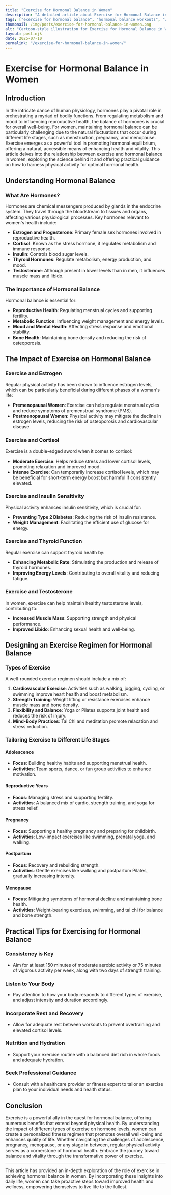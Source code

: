 ```yaml
---
title: "Exercise for Hormonal Balance in Women"
description: "A detailed article about Exercise for Hormonal Balance in Women."
tags: ["exercise for hormonal balance", "hormonal balance workouts", "women's hormone health exercise", "fitness for hormone regulation", "balancing hormones with exercise"]
thumbnail: /img/posts/exercise-for-hormonal-balance-in-women.png
alt: "Cartoon-style illustration for Exercise for Hormonal Balance in Women"
layout: post.njk
date: 2025-07-10
permalink: "/exercise-for-hormonal-balance-in-women/"
---
```


# Exercise for Hormonal Balance in Women

## Introduction

In the intricate dance of human physiology, hormones play a pivotal role in orchestrating a myriad of bodily functions. From regulating metabolism and mood to influencing reproductive health, the balance of hormones is crucial for overall well-being. For women, maintaining hormonal balance can be particularly challenging due to the natural fluctuations that occur during different life stages, such as menstruation, pregnancy, and menopause. Exercise emerges as a powerful tool in promoting hormonal equilibrium, offering a natural, accessible means of enhancing health and vitality. This article delves into the relationship between exercise and hormonal balance in women, exploring the science behind it and offering practical guidance on how to harness physical activity for optimal hormonal health.

## Understanding Hormonal Balance

### What Are Hormones?

Hormones are chemical messengers produced by glands in the endocrine system. They travel through the bloodstream to tissues and organs, affecting various physiological processes. Key hormones relevant to women's health include:

- **Estrogen and Progesterone**: Primary female sex hormones involved in reproductive health.
- **Cortisol**: Known as the stress hormone, it regulates metabolism and immune response.
- **Insulin**: Controls blood sugar levels.
- **Thyroid Hormones**: Regulate metabolism, energy production, and mood.
- **Testosterone**: Although present in lower levels than in men, it influences muscle mass and libido.

### The Importance of Hormonal Balance

Hormonal balance is essential for:

- **Reproductive Health**: Regulating menstrual cycles and supporting fertility.
- **Metabolic Function**: Influencing weight management and energy levels.
- **Mood and Mental Health**: Affecting stress response and emotional stability.
- **Bone Health**: Maintaining bone density and reducing the risk of osteoporosis.

## The Impact of Exercise on Hormonal Balance

### Exercise and Estrogen

Regular physical activity has been shown to influence estrogen levels, which can be particularly beneficial during different phases of a woman's life:

- **Premenopausal Women**: Exercise can help regulate menstrual cycles and reduce symptoms of premenstrual syndrome (PMS).
- **Postmenopausal Women**: Physical activity may mitigate the decline in estrogen levels, reducing the risk of osteoporosis and cardiovascular disease.

### Exercise and Cortisol

Exercise is a double-edged sword when it comes to cortisol:

- **Moderate Exercise**: Helps reduce stress and lower cortisol levels, promoting relaxation and improved mood.
- **Intense Exercise**: Can temporarily increase cortisol levels, which may be beneficial for short-term energy boost but harmful if consistently elevated.

### Exercise and Insulin Sensitivity

Physical activity enhances insulin sensitivity, which is crucial for:

- **Preventing Type 2 Diabetes**: Reducing the risk of insulin resistance.
- **Weight Management**: Facilitating the efficient use of glucose for energy.

### Exercise and Thyroid Function

Regular exercise can support thyroid health by:

- **Enhancing Metabolic Rate**: Stimulating the production and release of thyroid hormones.
- **Improving Energy Levels**: Contributing to overall vitality and reducing fatigue.

### Exercise and Testosterone

In women, exercise can help maintain healthy testosterone levels, contributing to:

- **Increased Muscle Mass**: Supporting strength and physical performance.
- **Improved Libido**: Enhancing sexual health and well-being.

## Designing an Exercise Regimen for Hormonal Balance

### Types of Exercise

A well-rounded exercise regimen should include a mix of:

1. **Cardiovascular Exercise**: Activities such as walking, jogging, cycling, or swimming improve heart health and boost metabolism.
2. **Strength Training**: Weight lifting or resistance exercises enhance muscle mass and bone density.
3. **Flexibility and Balance**: Yoga or Pilates supports joint health and reduces the risk of injury.
4. **Mind-Body Practices**: Tai Chi and meditation promote relaxation and stress reduction.

### Tailoring Exercise to Different Life Stages

#### Adolescence

- **Focus**: Building healthy habits and supporting menstrual health.
- **Activities**: Team sports, dance, or fun group activities to enhance motivation.

#### Reproductive Years

- **Focus**: Managing stress and supporting fertility.
- **Activities**: A balanced mix of cardio, strength training, and yoga for stress relief.

#### Pregnancy

- **Focus**: Supporting a healthy pregnancy and preparing for childbirth.
- **Activities**: Low-impact exercises like swimming, prenatal yoga, and walking.

#### Postpartum

- **Focus**: Recovery and rebuilding strength.
- **Activities**: Gentle exercises like walking and postpartum Pilates, gradually increasing intensity.

#### Menopause

- **Focus**: Mitigating symptoms of hormonal decline and maintaining bone health.
- **Activities**: Weight-bearing exercises, swimming, and tai chi for balance and bone strength.

## Practical Tips for Exercising for Hormonal Balance

### Consistency is Key

- Aim for at least 150 minutes of moderate aerobic activity or 75 minutes of vigorous activity per week, along with two days of strength training.

### Listen to Your Body

- Pay attention to how your body responds to different types of exercise, and adjust intensity and duration accordingly.

### Incorporate Rest and Recovery

- Allow for adequate rest between workouts to prevent overtraining and elevated cortisol levels.

### Nutrition and Hydration

- Support your exercise routine with a balanced diet rich in whole foods and adequate hydration.

### Seek Professional Guidance

- Consult with a healthcare provider or fitness expert to tailor an exercise plan to your individual needs and health status.

## Conclusion

Exercise is a powerful ally in the quest for hormonal balance, offering numerous benefits that extend beyond physical health. By understanding the impact of different types of exercise on hormone levels, women can create a personalized fitness regimen that promotes overall well-being and enhances quality of life. Whether navigating the challenges of adolescence, pregnancy, menopause, or any stage in between, regular physical activity serves as a cornerstone of hormonal health. Embrace the journey toward balance and vitality through the transformative power of exercise.

---

This article has provided an in-depth exploration of the role of exercise in achieving hormonal balance in women. By incorporating these insights into daily life, women can take proactive steps toward improved health and wellness, empowering themselves to live life to the fullest.
